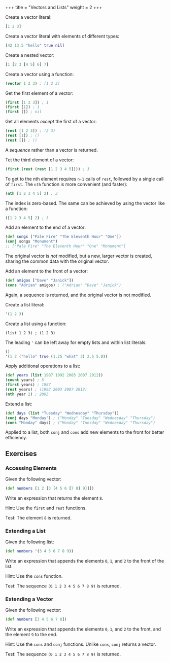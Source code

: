 +++
title = "Vectors and Lists"
weight = 2
+++

Create a vector literal:

```clojure
[1 2 3]
```

Create a vector literal with elements of different types:

```clojure
[42 13.5 "hello" true nil]
```

Create a nested vector:

```clojure
[1 [2 3 [4 5] 6] 7]
```

Create a vector using a function:

```clojure
(vector 1 2 3) ; [1 2 3]
```

Get the first element of a vector:

```clojure
(first [1 2 3]) ; 1
(first [1]) ; 1
(first []) ; nil
```

Get all elements _except_ the first of a vector:

```clojure
(rest [1 2 3]) ; (2 3)
(rest [1]) ; ()
(rest []) ; ()
```

A _sequence_ rather than a vector is returned.

Tet the third element of a vector:

```clojure
(first (rest (rest [1 2 3 4 5]))) ; 3
```

To get to the nth element requires `n-1` calls of `rest`, followed by a single
call of `first`. The `nth` function is more convenient (and faster):

```clojure
(nth [1 2 3 4 5] 2) ; 3
```

The index is zero-based. The same can be achieved by using the vector like a
function:

```clojure
([1 2 3 4 5] 2) ; 3
```

Add an element to the end of a vector:

```clojure
(def songs ["Pale Fire" "The Eleventh Hour" "One"])
(conj songs "Monument")
;; ["Pale Fire" "The Eleventh Hour" "One" "Monument"]
```

The original vector is _not_ modified, but a new, larger vector is created,
sharing the common data with the original vector.

Add an element to the front of a vector:

```clojure
(def amigos ["Dave" "Janick"])
(cons "Adrian" amigos) ; ("Adrian" "Dave" "Janick")
```

Again, a sequence is returned, and the original vector is not modified.

Create a list literal:

```clojure
'(1 2 3)
```

Create a list using a function:

```
(list 1 2 3) ; (1 2 3)
```

The leading `'` can be left away for empty lists and within list literals:

```clojure
()
'(1 2 ("hello" true (1.25 "what" 3) 2.5 5.0))
```

Apply additional operations to a list:

```clojure
(def years (list 1987 1992 2003 2007 2012))
(count years) ; 5
(first years) ; 1987
(rest years) ; (1992 2003 2007 2012)
(nth year 2) ; 2003
```

Extend a list:

```clojure
(def days (list "Tuesday" "Wednesday" "Thursday"))
(conj days "Monday") ; ("Monday" "Tuesday" "Wednesday" "Thursday")
(cons "Monday" days) ; ("Monday" "Tuesday" "Wednesday" "Thursday")
```

Applied to a list, both `conj` and `cons` add new elements to the front for
better efficiency.

## Exercises

### Accessing Elements

Given the following vector:

```clojure
(def numbers [1 2 [3 [4 5 6 [7 8] 9]]])
```

Write an expression that returns the element `8`.

Hint: Use the `first` and `rest` functions.

Test: The element `8` is returned.

### Extending a List

Given the following list:

```clojure
(def numbers '(3 4 5 6 7 8 9))
```

Write an expression that appends the elements `0`, `1`, and `2` to the front of
the list. 

Hint: Use the `cons` function.

Test: The sequence `(0 1 2 3 4 5 6 7 8 9)` is returned.

### Extending a Vector

Given the following vector:

```clojure
(def numbers [3 4 5 6 7 8])
```

Write an expression that appends the elements `0`, `1`, and `2` to the front,
and the element `9` to the end.

Hint: Use the `cons` and `conj` functions. Unlike `cons`, `conj` returns a
vector.

Test: The sequence `(0 1 2 3 4 5 6 7 8 9)` is returned.
